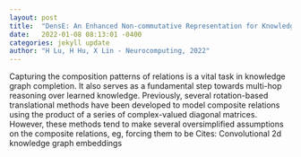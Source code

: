 ```yaml
---
layout: post
title:  "DensE: An Enhanced Non-commutative Representation for Knowledge Graph Embedding with Adaptive Semantic Hierarchy"
date:   2022-01-08 08:13:01 -0400
categories: jekyll update
author: "H Lu, H Hu, X Lin - Neurocomputing, 2022"
---
```

Capturing the composition patterns of relations is a vital task in knowledge graph completion. It also serves as a fundamental step towards multi-hop reasoning over learned knowledge. Previously, several rotation-based translational methods have been developed to model composite relations using the product of a series of complex-valued diagonal matrices. However, these methods tend to make several oversimplified assumptions on the composite relations, eg, forcing them to be Cites: Convolutional 2d knowledge graph embeddings